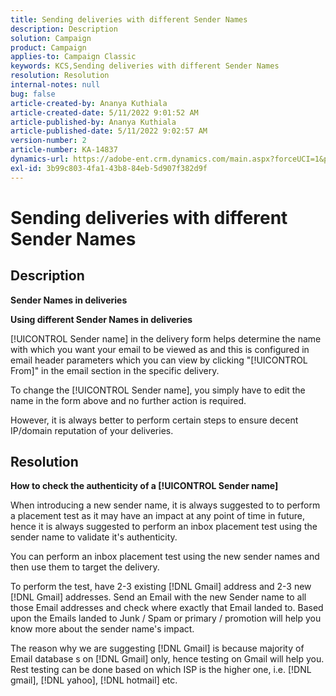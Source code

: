 ```yaml
---
title: Sending deliveries with different Sender Names
description: Description
solution: Campaign
product: Campaign
applies-to: Campaign Classic
keywords: KCS,Sending deliveries with different Sender Names
resolution: Resolution
internal-notes: null
bug: false
article-created-by: Ananya Kuthiala
article-created-date: 5/11/2022 9:01:52 AM
article-published-by: Ananya Kuthiala
article-published-date: 5/11/2022 9:02:57 AM
version-number: 2
article-number: KA-14837
dynamics-url: https://adobe-ent.crm.dynamics.com/main.aspx?forceUCI=1&pagetype=entityrecord&etn=knowledgearticle&id=244b11fc-08d1-ec11-a7b5-0022480a8e40
exl-id: 3b99c803-4fa1-43b8-84eb-5d907f382d9f
---
```

# Sending deliveries with different Sender Names

## Description

<b>Sender Names in deliveries</b>
  
<b>Using different Sender Names in deliveries</b>


[!UICONTROL Sender name] in the delivery form helps determine the name with which you want your email to be viewed as and this is configured in email header parameters which you can view by clicking "[!UICONTROL From]" in the email section in the specific delivery.



To change the [!UICONTROL Sender name], you simply have to edit the name in the form above and no further action is required.

However, it is always better to perform certain steps to ensure decent IP/domain reputation of your deliveries.






## Resolution

<b>How to check the authenticity of a [!UICONTROL Sender name]</b>
  
When introducing a new sender name, it is always suggested to to perform a placement test as it may have an impact at any point of time in future, hence it is always suggested to perform an inbox placement test using the sender name to validate it's authenticity.

You can perform an inbox placement test using the new sender names and then use them to target the delivery.

To perform the test, have 2-3 existing [!DNL Gmail] address and 2-3 new [!DNL Gmail] addresses. Send an Email with the new Sender name to all those Email addresses and check where exactly that Email landed to. Based upon the Emails landed to Junk / Spam or primary / promotion will help you know more about the sender name's impact.

The reason why we are suggesting [!DNL Gmail] is because majority of Email database s on [!DNL Gmail] only, hence testing on Gmail will help you. Rest testing can be done based on which ISP is the higher one, i.e. [!DNL gmail], [!DNL yahoo], [!DNL hotmail] etc.
